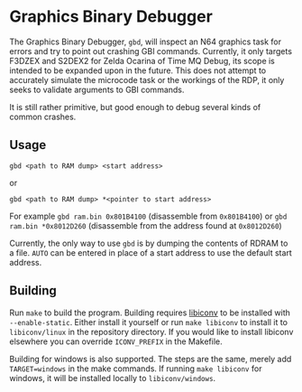 # Graphics Binary Debugger

The Graphics Binary Debugger, `gbd`, will inspect an N64 graphics task for errors and try to point out crashing GBI commands. Currently, it only targets F3DZEX and S2DEX2 for Zelda Ocarina of Time MQ Debug, its scope is intended to be expanded upon in the future. This does not attempt to accurately simulate the microcode task or the workings of the RDP, it only seeks to validate arguments to GBI commands.

It is still rather primitive, but good enough to debug several kinds of common crashes.

## Usage

`gbd <path to RAM dump> <start address>`

or

`gbd <path to RAM dump> *<pointer to start address>`

For example `gbd ram.bin 0x801B4100` (disassemble from `0x801B4100`) or `gbd ram.bin *0x8012D260` (disassemble from the address found at `0x8012D260`)

Currently, the only way to use `gbd` is by dumping the contents of RDRAM to a file. `AUTO` can be entered in place of a start address to use the default start address.

## Building

Run `make` to build the program. Building requires [libiconv](https://www.gnu.org/software/libiconv/) to be installed with `--enable-static`. Either install it yourself or run `make libiconv` to install it to `libiconv/linux` in the repository directory. If you would like to install libiconv elsewhere you can override `ICONV_PREFIX` in the Makefile.

Building for windows is also supported. The steps are the same, merely add `TARGET=windows` in the make commands. If running `make libiconv` for windows, it will be installed locally to `libiconv/windows`.
